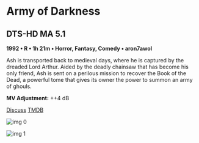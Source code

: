 # Army of Darkness

## DTS-HD MA 5.1

**1992 • R • 1h 21m • Horror, Fantasy, Comedy • aron7awol**

Ash is transported back to medieval days, where he is captured by the dreaded Lord Arthur. Aided by the deadly chainsaw that has become his only friend, Ash is sent on a perilous mission to recover the Book of the Dead, a powerful tome that gives its owner the power to summon an army of ghouls.

**MV Adjustment:** ++4 dB

[Discuss](https://www.avsforum.com/threads/bass-eq-for-filtered-movies.2995212/post-58420266)  [TMDB](766)

![img 0](https://i.imgur.com/LYItqax.jpg)

![img 1](https://i.imgur.com/byZ5gnR.jpg)

